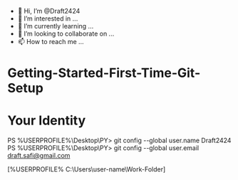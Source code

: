 - 👋 Hi, I’m @Draft2424
- 👀 I’m interested in ...
- 🌱 I’m currently learning ...
- 💞️ I’m looking to collaborate on ...
- 📫 How to reach me ...

<!---
Draft2424/Draft2424 is a ✨ special ✨ repository because its `README.md` (this file) appears on your GitHub profile.
You can click the Preview link to take a look at your changes.
--->
Getting-Started-First-Time-Git-Setup
====================================

Your Identity
=============

PS %USERPROFILE%\Desktop\PY> git config --global user.name Draft2424
PS %USERPROFILE%\Desktop\PY> git config --global user.email draft.safi@gmail.com

[%USERPROFILE% C:\Users\user-name\Work-Folder]
